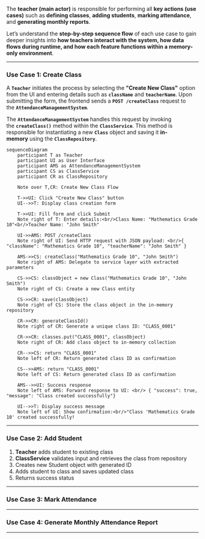 
The **teacher (main actor)** is responsible for performing all **key actions (use cases)** such as **defining classes**, **adding students**, **marking attendance**, and **generating monthly reports**.

Let’s understand the **step-by-step sequence flow** of each use case to gain deeper insights into **how teachers interact with the system, how data flows during runtime, and how each feature functions within a memory-only environment**.

---
### Use Case 1: Create Class

A **`Teacher`** initiates the process by selecting the **"Create New Class"** option from the UI and entering details such as **`className`** and **`teacherName`**. Upon submitting the form, the frontend sends a **`POST /createClass`** request to the **`AttendanceManagementSystem`**.

The **`AttendanceManagementSystem`** handles this request by invoking the **`createClass()`** method within the **`ClassService`**. This method is responsible for instantiating a new **`Class`** object and saving it **in-memory** using the **`ClassRepository`**.

```mermaid
sequenceDiagram
	participant T as Teacher
	participant UI as User Interface
	participant AMS as AttendanceManagementSystem
	participant CS as ClassService
	participant CR as ClassRepository

	Note over T,CR: Create New Class Flow

	T->>UI: Click "Create New Class" button
	UI-->>T: Display class creation form

	T->>UI: Fill form and click Submit
	Note right of T: Enter details:<br/>Class Name: "Mathematics Grade 10"<br/>Teacher Name: "John Smith"
  
	UI->>AMS: POST /createClass
	Note right of UI: Send HTTP request with JSON payload: <br/>{ "className": "Mathematics Grade 10", "teacherName": "John Smith" }

	AMS->>CS: createClass("Mathematics Grade 10", "John Smith")
	Note right of AMS: Delegate to service layer with extracted parameters

	CS->>CS: classObject = new Class("Mathematics Grade 10", "John Smith")
	Note right of CS: Create a new Class entity

	CS->>CR: save(classObject)
	Note right of CS: Store the class object in the in-memory repository

	CR->>CR: generateClassId()
	Note right of CR: Generate a unique class ID: "CLASS_0001"
	
	CR->>CR: classes.put("CLASS_0001", classObject)
	Note right of CR: Add class object to in-memory collection

	CR-->>CS: return "CLASS_0001"
	Note left of CR: Return generated class ID as confirmation

	CS-->>AMS: return "CLASS_0001"
	Note left of CS: Return generated class ID as confirmation

	AMS-->>UI: Success response
	Note left of AMS: Forward response to UI: <br/> { "success": true, "message": "Class created successfully"}

	UI-->>T: Display success message
	Note left of UI: Show confirmation:<br/>"Class 'Mathematics Grade 10' created successfully!
```



---
### Use Case 2: Add Student

1. **Teacher** adds student to existing class
2. **ClassService** validates input and retrieves the class from repository
3. Creates new Student object with generated ID
4. Adds student to class and saves updated class
5. Returns success status



---
### Use Case 3: Mark Attendance



---
### Use Case 4: Generate Monthly Attendance Report


---
